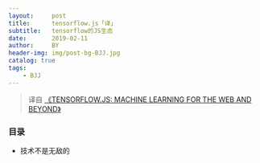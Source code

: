 ```yaml
---
layout:     post
title:      tensorflow.js「译」
subtitle:   tensorflow的JS生态
date:       2019-02-11
author:     BY
header-img: img/post-bg-BJJ.jpg
catalog: true
tags:
    - BJJ
---
```


> 译自 [《TENSORFLOW.JS: MACHINE LEARNING FOR THE WEB AND BEYOND》](https://arxiv.org/pdf/1901.05350.pdf)

### 目录

- 技术不是无敌的

